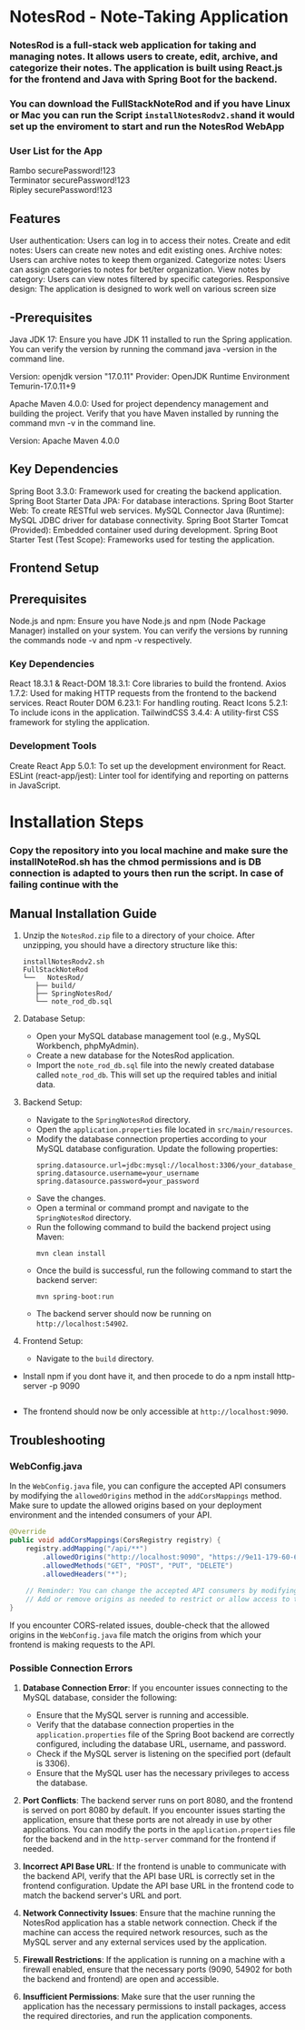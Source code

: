 # NotesRod - Note-Taking Application


### NotesRod is a full-stack web application for taking and managing notes. It allows users to create, edit, archive, and categorize their notes. The application is built using React.js for the frontend and Java with Spring Boot for the backend.
### You can download the FullStackNoteRod and if you have Linux or Mac you can run the Script  `installNotesRodv2.sh`and it would set up the enviroment to start and run the NotesRod WebApp

### User List for the App
Rambo securePassword!123 <br/>
Terminator securePassword!123<br/>
Ripley securePassword!123

## Features

User authentication: Users can log in to access their notes.
Create and edit notes: Users can create new notes and edit existing ones.
Archive notes: Users can archive notes to keep them organized.
Categorize notes: Users can assign categories to notes for bet/ter organization.
View notes by category: Users can view notes filtered by specific categories.
Responsive design: The application is designed to work well on various screen size

## -Prerequisites

Java JDK 17: Ensure you have JDK 11 installed to run the Spring application. You can verify the version by running the command java -version in the command line.

Version: openjdk version "17.0.11" 
Provider: OpenJDK Runtime Environment Temurin-17.0.11+9


Apache Maven 4.0.0: Used for project dependency management and building the project. Verify that you have Maven installed by running the command mvn -v in the command line.

Version: Apache Maven 4.0.0

## Key Dependencies

Spring Boot 3.3.0: Framework used for creating the backend application.
Spring Boot Starter Data JPA: For database interactions.
Spring Boot Starter Web: To create RESTful web services.
MySQL Connector Java (Runtime): MySQL JDBC driver for database connectivity.
Spring Boot Starter Tomcat (Provided): Embedded container used during development.
Spring Boot Starter Test (Test Scope): Frameworks used for testing the application.

## Frontend Setup
## Prerequisites

Node.js and npm: Ensure you have Node.js and npm (Node Package Manager) installed on your system. You can verify the versions by running the commands node -v and npm -v respectively.

### Key Dependencies

React 18.3.1 & React-DOM 18.3.1: Core libraries to build the frontend.
Axios 1.7.2: Used for making HTTP requests from the frontend to the backend services.
React Router DOM 6.23.1: For handling routing.
React Icons 5.2.1: To include icons in the application.
TailwindCSS 3.4.4: A utility-first CSS framework for styling the application.

### Development Tools

Create React App 5.0.1: To set up the development environment for React.
ESLint (react-app/jest): Linter tool for identifying and reporting on patterns in JavaScript.

# Installation Steps

### Copy the repository into you local machine and make sure the installNoteRod.sh has the chmod permissions and is DB connection is adapted to yours then run the script. In case of failing continue with the 

## Manual Installation Guide

1. Unzip the `NotesRod.zip` file to a directory of your choice. After unzipping, you should have a directory structure like this:
  
   ```*
   installNotesRodv2.sh
   FullStackNoteRod
   └──   NotesRod/
      ├── build/
      ├── SpringNotesRod/
      └── note_rod_db.sql
   
   ```

2. Database Setup:
   - Open your MySQL database management tool (e.g., MySQL Workbench, phpMyAdmin).
   - Create a new database for the NotesRod application.
   - Import the `note_rod_db.sql` file into the newly created database called `note_rod_db`. This will set up the required tables and initial data.

3. Backend Setup:
   - Navigate to the `SpringNotesRod` directory.
   - Open the `application.properties` file located in `src/main/resources`.
   - Modify the database connection properties according to your MySQL database configuration. Update the following properties:
     ```
     spring.datasource.url=jdbc:mysql://localhost:3306/your_database_name
     spring.datasource.username=your_username
     spring.datasource.password=your_password
     ```
   - Save the changes.
   - Open a terminal or command prompt and navigate to the `SpringNotesRod` directory.
   - Run the following command to build the backend project using Maven:
     ```
     mvn clean install
     ```
   - Once the build is successful, run the following command to start the backend server:
     ```
     mvn spring-boot:run
     ```
   - The backend server should now be running on `http://localhost:54902`.

4. Frontend Setup:
   - Navigate to the `build` directory.
  - Install npm if you dont have it, and then procede to do a npm install http-server -p 9090
     ```
   - The frontend should now be only accessible at `http://localhost:9090`.

## Troubleshooting

### WebConfig.java

In the `WebConfig.java` file, you can configure the accepted API consumers by modifying the `allowedOrigins` method in the `addCorsMappings` method. Make sure to update the allowed origins based on your deployment environment and the intended consumers of your API.

```java
@Override
public void addCorsMappings(CorsRegistry registry) {
    registry.addMapping("/api/**")
        .allowedOrigins("http://localhost:9090", "https://9e11-179-60-68-56.ngrok-free.app")
        .allowedMethods("GET", "POST", "PUT", "DELETE")
        .allowedHeaders("*");
    
    // Reminder: You can change the accepted API consumers by modifying the allowedOrigins method.
    // Add or remove origins as needed to restrict or allow access to the API endpoints.
}
```

If you encounter CORS-related issues, double-check that the allowed origins in the `WebConfig.java` file match the origins from which your frontend is making requests to the API.

### Possible Connection Errors

1. **Database Connection Error**: If you encounter issues connecting to the MySQL database, consider the following:
   - Ensure that the MySQL server is running and accessible.
   - Verify that the database connection properties in the `application.properties` file of the Spring Boot backend are correctly configured, including the database URL, username, and password.
   - Check if the MySQL server is listening on the specified port (default is 3306).
   - Ensure that the MySQL user has the necessary privileges to access the database.

2. **Port Conflicts**: The backend server runs on port 8080, and the frontend is served on port 8080 by default. If you encounter issues starting the application, ensure that these ports are not already in use by other applications. You can modify the ports in the `application.properties` file for the backend and in the `http-server` command for the frontend if needed.

3. **Incorrect API Base URL**: If the frontend is unable to communicate with the backend API, verify that the API base URL is correctly set in the frontend configuration. Update the API base URL in the frontend code to match the backend server's URL and port.

4. **Network Connectivity Issues**: Ensure that the machine running the NotesRod application has a stable network connection. Check if the machine can access the required network resources, such as the MySQL server and any external services used by the application.

5. **Firewall Restrictions**: If the application is running on a machine with a firewall enabled, ensure that the necessary ports (9090, 54902 for both the backend and frontend) are open and accessible.

6. **Insufficient Permissions**: Make sure that the user running the application has the necessary permissions to install packages, access the required directories, and run the application components.
